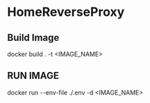 # HomeReverseProxy

## Build Image
docker build . -t <IMAGE_NAME>

## RUN IMAGE
 docker run --env-file ./.env -d <IMAGE_NAME>